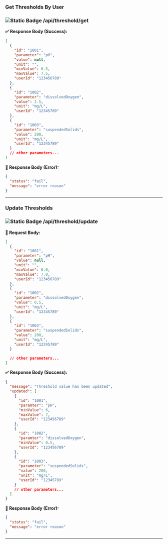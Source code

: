 ### **Get Thresholds By User**

### ![Static Badge](https://img.shields.io/badge/GET-%23009E73?style=flat&logoColor=%23111000) /api/threshold/get

**✅ Response Body (Success):**

```json
[
  {
    "id": "1001",
    "parameter": "pH",
    "value": null,
    "unit": "",
    "minValue": 6.5,
    "maxValue": 7.5,
    "userId": "123456789"
  },
  {
    "id": "1002",
    "parameter": "dissolvedOxygen",
    "value": 1.5,
    "unit": "mg/L",
    "userId": "12345789"
  },
  {
    "id": "1003",
    "parameter": "suspendedSolids",
    "value": 200,
    "unit": "mg/L",
    "userId": "12345789"
  }
  // other parameters...
]
```

**🚫 Response Body (Error):**

```json
{
  "status": "fail",
  "message": "error reason"
}
```

---

### **Update Thresholds**

### ![Static Badge](https://img.shields.io/badge/PUT-%23785EF0?style=flat-square&logoColor=%23111000) /api/threshold/update

**📝 Request Body:**

```json
[
  {
    "id": "1001",
    "parameter": "pH",
    "value": null,
    "unit": "",
    "minValue": 6.0,
    "maxValue": 7.0,
    "userId": "123456789"
  },
  {
    "id": "1002",
    "parameter": "dissolvedOxygen",
    "value": 0.5,
    "unit": "mg/L",
    "userId": "12345789"
  },
  {
    "id": "1003",
    "parameter": "suspendedSolids",
    "value": 200,
    "unit": "mg/L",
    "userId": "12345789"
  }

  // other parameters...
]
```

**✅ Response Body (Success):**

```json
{
  "message": "Threshold value has been updated",
  "updated": [
    {
      "id": "1001",
      "paramter": "pH",
      "minValue": 6,
      "maxValue": 7,
      "userId": "123456789"
    },
    {
      "id": "1002",
      "paramter": "dissolvedOxygen",
      "minValue": 0.5,
      "userId": "123456789"
    },
    {
      "id": "1003",
      "parameter": "suspendedSolids",
      "value": 200,
      "unit": "mg/L",
      "userId": "12345789"
    }
    // other parameters...
  ]
}
```

**🚫 Response Body (Error):**

```json
{
  "status": "fail",
  "message": "error reason"
}
```

---
